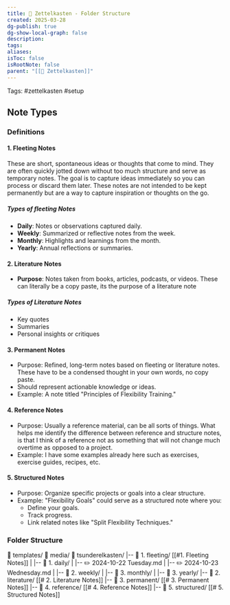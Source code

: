 ```yaml
---
title: 📔 Zettelkasten - Folder Structure
created: 2025-03-28
dg-publish: true
dg-show-local-graph: false
description: 
tags: 
aliases: 
isToc: false
isRootNote: false
parent: "[[📔 Zettelkasten]]"
---
```

Tags: #zettelkasten #setup
## Note Types
### Definitions
#### 1. Fleeting Notes
These are short, spontaneous ideas or thoughts that come to mind. They are often quickly jotted down without too much structure and serve as temporary notes. The goal is to capture ideas immediately so you can process or discard them later. These notes are not intended to be kept permanently but are a way to capture inspiration or thoughts on the go.
##### Types of fleeting Notes
- **Daily**: Notes or observations captured daily.
- **Weekly**: Summarized or reflective notes from the week.
- **Monthly**: Highlights and learnings from the month.
- **Yearly**: Annual reflections or summaries.
#### 2. Literature Notes
- **Purpose**: Notes taken from books, articles, podcasts, or videos. These can literally be a copy paste, its the purpose of a literature note
##### Types of Literature Notes
- Key quotes
- Summaries
- Personal insights or critiques
#### 3. Permanent Notes
- Purpose: Refined, long-term notes based on fleeting or literature notes. These have to be a condensed thought in your own words, no copy paste.
- Should represent actionable knowledge or ideas.
- Example: A note titled "Principles of Flexibility Training."
#### 4. Reference Notes
- Purpose: Usually a reference material, can be all sorts of things. What helps me identify the difference between reference and structure notes, is that I think of a reference not as  something that will not change much overtime as opposed to a project.
- Example: I have some examples already here such as exercises, exercise guides, recipes, etc.
#### 5. Structured Notes
- Purpose: Organize specific projects or goals into a clear structure.
- Example: "Flexibility Goals" could serve as a structured note where you:
    - Define your goals.
    - Track progress.
    - Link related notes like "Split Flexibility Techniques."

### Folder Structure
📂 templates/
📂 media/
🧉 tsunderelkasten/
|-- 📂 1. fleeting/ [[#1. Fleeting Notes]]
|   |-- 📂 1. daily/
|       |-- ✏️ 2024-10-22 Tuesday.md
|       |-- ✏️ 2024-10-23 Wednesday.md
|   |-- 📂 2. weekly/
|   |-- 📂 3. monthly/
|   |-- 📂 3. yearly/
|-- 📂 2. literature/ [[# 2. Literature Notes]]
|-- 📂 3. permanent/ [[# 3. Permanent Notes]]
|-- 📂 4. reference/ [[# 4. Reference Notes]]
|-- 📂 5. structured/ [[# 5. Structured Notes]]

